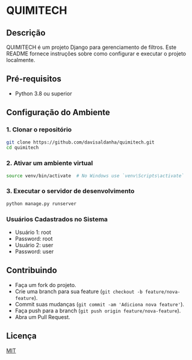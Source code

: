 # QUIMITECH

## Descrição
QUIMITECH é um projeto Django para gerenciamento de filtros. Este README fornece instruções sobre como configurar e executar o projeto localmente.

## Pré-requisitos
- Python 3.8 ou superior

## Configuração do Ambiente

### 1. Clonar o repositório
```sh
git clone https://github.com/davisaldanha/quimitech.git
cd quimitech
```
### 2. Ativar um ambiente virtual

```sh
source venv/bin/activate  # No Windows use `venv\Scripts\activate`
```
### 3. Executar o servidor de desenvolvimento
```sh
python manage.py runserver
```

### Usuários Cadastrados no Sistema
* Usuário 1: root 
* Password: root
* Usuário 2: user
* Password: user

## Contribuindo

- Faça um fork do projeto.
- Crie uma branch para sua feature (`git checkout -b feature/nova-feature`).
- Commit suas mudanças (`git commit -am 'Adiciona nova feature'`).
- Faça push para a branch (`git push origin feature/nova-feature`).
- Abra um Pull Request.


## Licença

[MIT](https://choosealicense.com/licenses/mit/)


